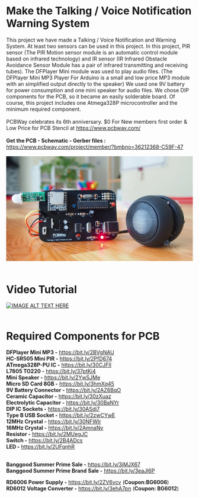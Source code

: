 # Make the Talking / Voice Notification Warning System
This project we have made a Talking / Voice Notification and Warning System. At least two sensors can be used in this project. In this project, PIR sensor (The PIR Motion sensor module is an automatic control module based on infrared technology) and IR sensor (IR Infrared Obstacle Avoidance Sensor Module has a pair of infrared transmitting and receiving tubes). The DFPlayer Mini module was used to play audio files. (The DFPlayer Mini MP3 Player For Arduino is a small and low price MP3 module with an simplified output directly to the speaker) We used one 9V battery for power consumption and one mini speaker for audio files. We chose DIP components for the PCB, so it became an easily solderable board. Of course, this project includes one Atmega328P microcontroller and the minimum required component. </br> </br>
PCBWay celebrates its 6th anniversary. $0 For New members first order & Low Price for PCB Stencil at https://www.pcbway.com/ </br> </br>
<b> Get the PCB - Schematic - Gerber files :</b> </br>
https://www.pcbway.com/project/member/?bmbno=36212368-C59F-47 </br></br>
![](cover.png) </br> </br>
# Video Tutorial
[![IMAGE ALT TEXT HERE](http://img.youtube.com/vi/cG5asqsVbhw/0.jpg)](http://www.youtube.com/watch?v=cG5asqsVbhw)</br></br>
# Required Components for PCB </br>
**DFPlayer Mini MP3 -** https://bit.ly/2BVgNAU </br>
**HC-SR505 Mini PIR -** https://bit.ly/2PfD674 </br>
**ATmega328P-PU IC -** https://bit.ly/30CJFII </br>
**L7805 TO220 -** https://bit.ly/37ptKi4 </br>
**Mini Speaker -** https://bit.ly/2YwSJMe </br>
**Micro SD Card 8GB -** https://bit.ly/3hmXq45 </br>
**9V Battery Connector -** https://bit.ly/2AZ6BqO </br>
**Ceramic Capacitor -** https://bit.ly/30zXuaz </br>
**Electrolytic Capacitor -** https://bit.ly/30BaNYr </br>
**DIP IC Sockets -** https://bit.ly/30ASdj7 </br>
**Type B USB Socket -** https://bit.ly/2zwCYwE </br>
**12MHz Crystal -** https://bit.ly/30NFWIr </br>
**16MHz Crystal -** https://bit.ly/2AmnaNv </br>
**Resistor -** https://bit.ly/2MUegJC </br>
**Switch -** https://bit.ly/2B4ADcs </br>
**LED -** https://bit.ly/2UFqnhR </br> </br>

**Banggood Summer Prime Sale -** https://bit.ly/3iMJX67 </br>
**Banggood Summer Prime Brand Sale -** https://bit.ly/3eaJl6P </br>

**RD6006 Power Supply -** https://bit.ly/2ZV6vcv (<b>Coupon:BG6006</b>) </br>
**RD6012 Voltage Converter -** https://bit.ly/3ehA7pn (<b>Coupon: BG6012</b>) </br>

